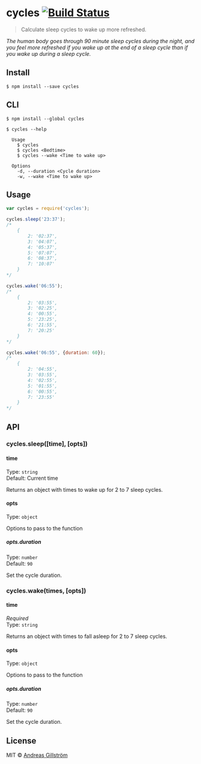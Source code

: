 # cycles [![Build Status](https://travis-ci.org/gillstrom/cycles.svg?branch=master)](https://travis-ci.org/gillstrom/cycles)

> Calculate sleep cycles to wake up more refreshed.

*The human body goes through 90 minute sleep cycles during the night, and you feel more refreshed if you wake up at the end of a sleep cycle than if you wake up during a sleep cycle.*


## Install

```
$ npm install --save cycles
```


## CLI

```
$ npm install --global cycles
```
```
$ cycles --help

  Usage
    $ cycles
    $ cycles <Bedtime>
    $ cycles --wake <Time to wake up>

  Options
    -d, --duration <Cycle duration>
    -w, --wake <Time to wake up>
```


## Usage

```js
var cycles = require('cycles');

cycles.sleep('23:37');
/*
	{
		2: '02:37',
		3: '04:07',
		4: '05:37',
		5: '07:07',
		6: '08:37',
		7: '10:07'
	}
*/

cycles.wake('06:55');
/*
	{
		2: '03:55',
		3: '02:25',
		4: '00:55',
		5: '23:25',
		6: '21:55',
		7: '20:25'
	}
*/

cycles.wake('06:55', {duration: 60});
/*
	{
		2: '04:55',
		3: '03:55',
		4: '02:55',
		5: '01:55',
		6: '00:55',
		7: '23:55'
	}
*/
```


## API

### cycles.sleep([time], [opts])

#### time

Type: `string`  
Default: Current time

Returns an object with times to wake up for 2 to 7 sleep cycles.

#### opts

Type: `object`

Options to pass to the function

##### opts.duration

Type: `number`  
Default: `90`

Set the cycle duration.

### cycles.wake(times, [opts])

#### time

*Required*  
Type: `string`

Returns an object with times to fall asleep for 2 to 7 sleep cycles.

#### opts

Type: `object`

Options to pass to the function

##### opts.duration

Type: `number`  
Default: `90`

Set the cycle duration.


## License

MIT © [Andreas Gillström](http://github.com/gillstrom)
